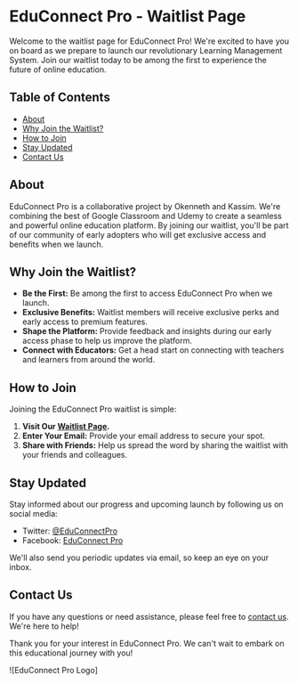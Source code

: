 
# EduConnect Pro - Waitlist Page

Welcome to the waitlist page for EduConnect Pro! We're excited to have you on board as we prepare to launch our revolutionary Learning Management System. Join our waitlist today to be among the first to experience the future of online education.

## Table of Contents

- [About](#about)
- [Why Join the Waitlist?](#why-join-the-waitlist)
- [How to Join](#how-to-join)
- [Stay Updated](#stay-updated)
- [Contact Us](#contact-us)

## About

EduConnect Pro is a collaborative project by Okenneth and Kassim. We're combining the best of Google Classroom and Udemy to create a seamless and powerful online education platform. By joining our waitlist, you'll be part of our community of early adopters who will get exclusive access and benefits when we launch.

## Why Join the Waitlist?

- **Be the First:** Be among the first to access EduConnect Pro when we launch.
- **Exclusive Benefits:** Waitlist members will receive exclusive perks and early access to premium features.
- **Shape the Platform:** Provide feedback and insights during our early access phase to help us improve the platform.
- **Connect with Educators:** Get a head start on connecting with teachers and learners from around the world.

## How to Join

Joining the EduConnect Pro waitlist is simple:

1. **Visit Our [Waitlist Page](https://educonnect.vercel.app).**
2. **Enter Your Email:** Provide your email address to secure your spot.
3. **Share with Friends:** Help us spread the word by sharing the waitlist with your friends and colleagues.

## Stay Updated

Stay informed about our progress and upcoming launch by following us on social media:

- Twitter: [@EduConnectPro](https://twitter.com/EduConnectPro)
- Facebook: [EduConnect Pro](https://www.facebook.com/EduConnectPro)

We'll also send you periodic updates via email, so keep an eye on your inbox.

## Contact Us

If you have any questions or need assistance, please feel free to [contact us](mailto:contact@educonnectpro.com). We're here to help!

Thank you for your interest in EduConnect Pro. We can't wait to embark on this educational journey with you!

![EduConnect Pro Logo]
